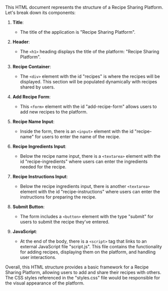 This HTML document represents the structure of a Recipe Sharing Platform. Let's break down its components:

1. **Title**:
   - The title of the application is "Recipe Sharing Platform".

2. **Header**:
   - The `<h1>` heading displays the title of the platform: "Recipe Sharing Platform".

3. **Recipe Container**:
   - The `<div>` element with the id "recipes" is where the recipes will be displayed. This section will be populated dynamically with recipes shared by users.

4. **Add Recipe Form**:
   - This `<form>` element with the id "add-recipe-form" allows users to add new recipes to the platform.
   
5. **Recipe Name Input**:
   - Inside the form, there is an `<input>` element with the id "recipe-name" for users to enter the name of the recipe.
   
6. **Recipe Ingredients Input**:
   - Below the recipe name input, there is a `<textarea>` element with the id "recipe-ingredients" where users can enter the ingredients needed for the recipe.
   
7. **Recipe Instructions Input**:
   - Below the recipe ingredients input, there is another `<textarea>` element with the id "recipe-instructions" where users can enter the instructions for preparing the recipe.
   
8. **Submit Button**:
   - The form includes a `<button>` element with the type "submit" for users to submit the recipe they've entered.

9. **JavaScript**:
   - At the end of the body, there is a `<script>` tag that links to an external JavaScript file "script.js". This file contains the functionality for adding recipes, displaying them on the platform, and handling user interactions.

Overall, this HTML structure provides a basic framework for a Recipe Sharing Platform, allowing users to add and share their recipes with others. The CSS styles referenced in the "styles.css" file would be responsible for the visual appearance of the platform.
